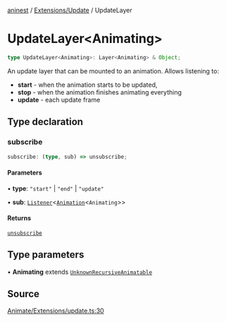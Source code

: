 [aninest](../../../index.md) / [Extensions/Update](../index.md) / UpdateLayer

# UpdateLayer\<Animating\>

```ts
type UpdateLayer<Animating>: Layer<Animating> & Object;
```

An update layer that can be mounted to an animation.
Allows listening to:
- **start** - when the animation starts to be updated,
- **stop** - when the animation finishes animating everything
- **update** - each update frame

## Type declaration

### subscribe

```ts
subscribe: (type, sub) => unsubscribe;
```

#### Parameters

• **type**: `"start"` \| `"end"` \| `"update"`

• **sub**: [`Listener`](../../../Listeners/type-aliases/Listener.md)\<[`Animation`](../../../AnimatableTypes/type-aliases/Animation.md)\<`Animating`\>\>

#### Returns

[`unsubscribe`](../../../AnimatableTypes/type-aliases/unsubscribe.md)

## Type parameters

• **Animating** extends [`UnknownRecursiveAnimatable`](../../../AnimatableTypes/type-aliases/UnknownRecursiveAnimatable.md)

## Source

[Animate/Extensions/update.ts:30](https://github.com/zphrs/aninest/blob/37209a6/src/Animate/Extensions/update.ts#L30)
